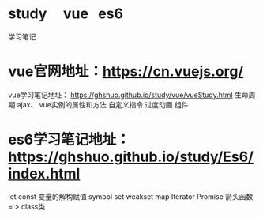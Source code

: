 # study     vue   es6
学习笔记

# vue官网地址：https://cn.vuejs.org/
vue学习笔记地址： https://ghshuo.github.io/study/vue/vueStudy.html
 生命周期
 ajax、 
 vue实例的属性和方法
 自定义指令
 过度动画
 组件
 
# es6学习笔记地址：https://ghshuo.github.io/study/Es6/index.html

let
const
变量的解构赋值
symbol
set
weakset
map
Iterator
Promise
箭头函数 = >
class类

